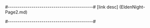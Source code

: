 #-------------------------------------------#
[link desc] (EldenNight-Page2.md)


#-------------------------------------------#